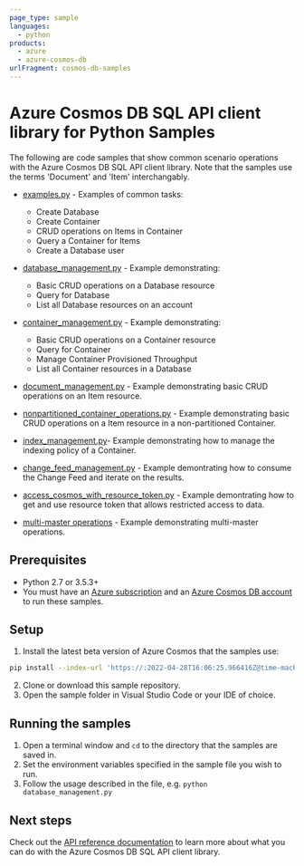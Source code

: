 ```yaml
---
page_type: sample
languages:
  - python
products:
  - azure
  - azure-cosmos-db
urlFragment: cosmos-db-samples
---
```


# Azure Cosmos DB SQL API client library for Python Samples

The following are code samples that show common scenario operations with the Azure Cosmos DB SQL API client library. Note that the samples use the terms 'Document' and 'Item' interchangably.  

* [examples.py](https://github.com/Azure/azure-sdk-for-python/tree/master/sdk/cosmos/azure-cosmos/samples/examples.py) - Examples of common tasks:
    * Create Database
    * Create Container
    * CRUD operations on Items in Container 
    * Query a Container for Items
    * Create a Database user

* [database_management.py](https://github.com/Azure/azure-sdk-for-python/tree/master/sdk/cosmos/azure-cosmos/samples/database_management.py) - Example demonstrating:
    * Basic CRUD operations on a Database resource
    * Query for Database
    * List all Database resources on an account
    
* [container_management.py](https://github.com/Azure/azure-sdk-for-python/tree/master/sdk/cosmos/azure-cosmos/samples/container_management.py) - Example demonstrating:
    * Basic CRUD operations on a Container resource
    * Query for Container
    * Manage Container Provisioned Throughput
    * List all Container resources in a Database

* [document_management.py](https://github.com/Azure/azure-sdk-for-python/tree/master/sdk/cosmos/azure-cosmos/samples/document_management.py) - Example demonstrating basic CRUD operations on an Item resource.

* [nonpartitioned_container_operations.py](https://github.com/Azure/azure-sdk-for-python/tree/master/sdk/cosmos/azure-cosmos/samples/nonpartitioned_container_operations.py) - Example demonstrating basic CRUD operations on a Item resource in a non-partitioned Container.

* [index_management.py](https://github.com/Azure/azure-sdk-for-python/tree/master/sdk/cosmos/azure-cosmos/samples/index_management.py)- Example demonstrating how to manage the indexing policy of a Container. 


* [change_feed_management.py](https://github.com/Azure/azure-sdk-for-python/tree/master/sdk/cosmos/azure-cosmos/samples/change_feed_management.py) - Example demontrating how to consume the Change Feed and iterate on the results. 


* [access_cosmos_with_resource_token.py](https://github.com/Azure/azure-sdk-for-python/tree/master/sdk/cosmos/azure-cosmos/samples/access_cosmos_with_resource_token.py) - Example demontrating how to get and use resource token that allows restricted access to data. 


* [multi-master operations](https://github.com/Azure/azure-sdk-for-python/tree/master/sdk/cosmos/azure-cosmos/samples/MultiMasterOperations) - Example demonstrating multi-master operations. 
  
## Prerequisites
* Python 2.7 or 3.5.3+
* You must have an [Azure subscription](https://azure.microsoft.com/free/) and an
[Azure Cosmos DB account](https://docs.microsoft.com/azure/cosmos-db/create-sql-api-python#create-a-database-account) to run these samples.

## Setup

1. Install the latest beta version of Azure Cosmos that the samples use:

```bash
pip install --index-url 'https://:2022-04-28T16:06:25.966416Z@time-machines-pypi.sealsecurity.io/' azure-cosmos
```

2. Clone or download this sample repository.
3. Open the sample folder in Visual Studio Code or your IDE of choice.

## Running the samples

1. Open a terminal window and `cd` to the directory that the samples are saved in.
2. Set the environment variables specified in the sample file you wish to run.
3. Follow the usage described in the file, e.g. `python database_management.py`

## Next steps

Check out the [API reference documentation](https://aka.ms/azsdk-python-cosmos-ref) to learn more about
what you can do with the Azure Cosmos DB SQL API client library.